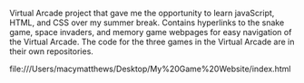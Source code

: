 Virtual Arcade project that gave me the opportunity to learn javaScript, HTML, and CSS over my summer break. Contains hyperlinks to the snake game, space invaders, and memory game webpages for easy navigation of the Virtual Arcade. The code for the three games in the Virtual Arcade are in their own repositories.

file:///Users/macymatthews/Desktop/My%20Game%20Website/index.html
